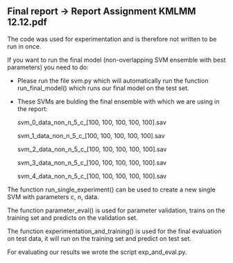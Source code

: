 ## Final report -> Report Assignment KMLMM 12.12.pdf

The code was used for experimentation and is therefore not written to be run in once. 

If you want to run the final model (non-overlapping SVM ensemble with best parameters) you need to do:

- Please run the file svm.py which will automatically run the function run_final_model() which runs our final model on the test set.
- These SVMs are bulding the final ensemble with which we are using in the report:

    svm_0_data_non_n_5_c_[100, 100, 100, 100, 100].sav 

    svm_1_data_non_n_5_c_[100, 100, 100, 100, 100].sav 

    svm_2_data_non_n_5_c_[100, 100, 100, 100, 100].sav

    svm_3_data_non_n_5_c_[100, 100, 100, 100, 100].sav

    svm_4_data_non_n_5_c_[100, 100, 100, 100, 100].sav

The function run_single_experiment() can be used to create a new single SVM with parameters c, n, data.

The function parameter_eval() is used for parameter validation, trains on the training set and predicts on the validation set.

The function experimentation_and_training() is used for the final evaluation on test data, it will run on the training set and predict on test set.

For evaluating our results we wrote the script exp_and_eval.py.


